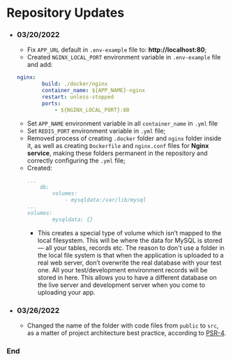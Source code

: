 # Repository Updates

- ### 03/20/2022

	- Fix `APP_URL` default in `.env-example` file to: **http://localhost:80**;
	- Created `NGINX_LOCAL_PORT` environment variable in `.env-example` file and add:
	```yml
	nginx:
			build: ./docker/nginx
			container_name: ${APP_NAME}-nginx
			restart: unless-stopped
			ports:
				- ${NGINX_LOCAL_PORT}:80
	```
	- Set `APP_NAME`  environment variable in all `container_name` in `.yml` file
	- Set `REDIS_PORT` environment variable in `.yml` file;
	- Removed process of creating `.docker` folder and `nginx` folder inside it, as well as creating `Dockerfile` and `nginx.conf` files for **Nginx service**, making these folders permanent in the repository and correctly configuring the `.yml` file;
	- Created:
		```yml
		...
			db:
				volumes:
					- mysqldata:/var/lib/mysql
		...
		volumes:
    			mysqldata: {}
		```
		- This creates a special type of volume which isn’t mapped to the local filesystem. This will be where the data for MySQL is stored — all your tables, records etc. The reason to don't use a folder in the local file system is that when the application is uploaded to a real web server, don’t  overwrite the real database with your test one. All your test/development environment records will be stored in here. This allows you to have a different database on the live server and development server when you come to uploading your app.

- ### 03/26/2022

	- Changed the name of the folder with code files from `public` to `src`, as a matter of project architecture best practice, according to [PSR-4](https://www.php-fig.org/psr/psr-4/).

### End
